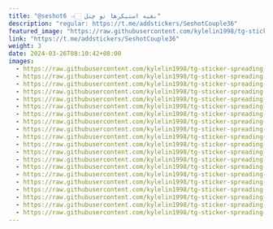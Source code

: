 ```yaml
---
title: "@seshot6 👈🏻 بقیه استیکرها تو چنل"
description: "regular: https://t.me/addstickers/SeshotCouple36"
featured_image: "https://raw.githubusercontent.com/kylelin1998/tg-sticker-spreading-worldwide-images/main/img/a0e4d82f-38a0-4e40-b205-644403447f39.jpg"
link: "https://t.me/addstickers/SeshotCouple36"
weight: 3
date: 2024-03-26T08:10:42+08:00
images:
  - https://raw.githubusercontent.com/kylelin1998/tg-sticker-spreading-worldwide-images/main/img/a0e4d82f-38a0-4e40-b205-644403447f39.jpg
  - https://raw.githubusercontent.com/kylelin1998/tg-sticker-spreading-worldwide-images/main/img/f868685e-8669-45ad-805c-ba8190cf42db.jpg
  - https://raw.githubusercontent.com/kylelin1998/tg-sticker-spreading-worldwide-images/main/img/498fa8be-c2e2-4bc8-9c94-fbbe49c36c9d.jpg
  - https://raw.githubusercontent.com/kylelin1998/tg-sticker-spreading-worldwide-images/main/img/0e35d465-666d-414f-837d-7f719bc0c3ee.jpg
  - https://raw.githubusercontent.com/kylelin1998/tg-sticker-spreading-worldwide-images/main/img/c9bb35a6-9796-43fe-9412-3b9380091a01.jpg
  - https://raw.githubusercontent.com/kylelin1998/tg-sticker-spreading-worldwide-images/main/img/aa901549-fefd-4730-8a30-a794af168b77.jpg
  - https://raw.githubusercontent.com/kylelin1998/tg-sticker-spreading-worldwide-images/main/img/06999a0c-20e1-4b8b-b844-60ccc1c6df15.jpg
  - https://raw.githubusercontent.com/kylelin1998/tg-sticker-spreading-worldwide-images/main/img/d0f96857-6dac-4a76-a54c-44a8cd6e701b.jpg
  - https://raw.githubusercontent.com/kylelin1998/tg-sticker-spreading-worldwide-images/main/img/9b19094a-7cce-41ae-8a59-d431a98712a0.jpg
  - https://raw.githubusercontent.com/kylelin1998/tg-sticker-spreading-worldwide-images/main/img/02404c31-bd2d-449c-8ab9-d2bfa1678e5e.jpg
  - https://raw.githubusercontent.com/kylelin1998/tg-sticker-spreading-worldwide-images/main/img/878d0883-7915-43f2-8189-c7c5e0eeb377.jpg
  - https://raw.githubusercontent.com/kylelin1998/tg-sticker-spreading-worldwide-images/main/img/573824ba-09fe-419d-b481-d85058808043.jpg
  - https://raw.githubusercontent.com/kylelin1998/tg-sticker-spreading-worldwide-images/main/img/d70f4bbb-66af-4d8b-a75c-715dc63b9d5f.jpg
  - https://raw.githubusercontent.com/kylelin1998/tg-sticker-spreading-worldwide-images/main/img/ad4bf121-2667-4f01-bc84-27fb259d901c.jpg
  - https://raw.githubusercontent.com/kylelin1998/tg-sticker-spreading-worldwide-images/main/img/d8927f86-7f03-4451-a257-61ba129218e2.jpg
  - https://raw.githubusercontent.com/kylelin1998/tg-sticker-spreading-worldwide-images/main/img/bd914d89-623b-4721-a699-ddd9cd5b10cc.jpg
  - https://raw.githubusercontent.com/kylelin1998/tg-sticker-spreading-worldwide-images/main/img/72b012b8-bb11-4ebb-a8b3-d0a1b1fee247.jpg
  - https://raw.githubusercontent.com/kylelin1998/tg-sticker-spreading-worldwide-images/main/img/45fa450a-0c57-44d3-8f67-16ed9e0a9f23.jpg
  - https://raw.githubusercontent.com/kylelin1998/tg-sticker-spreading-worldwide-images/main/img/c5f9d4ff-e3e4-417f-a38b-f337b1c33390.jpg
  - https://raw.githubusercontent.com/kylelin1998/tg-sticker-spreading-worldwide-images/main/img/22e49e0d-6f5b-4b71-813c-f97c842ccb0d.jpg
---
```

